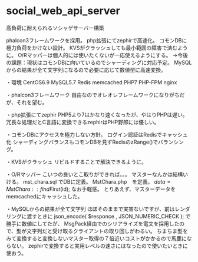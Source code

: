 # social_web_api_server
高負荷に耐えられるソシャゲサーバー構築

phalcon3フレームワークを採用。
php拡張にてzephirで高速化。
コモンDBに極力負荷をかけない設計。
KVSがクラッシュしても最小範囲の障害で済むように。
O/Rマッパーは個人的には使いたくないが一応使えるようにする。
→今後の課題：現状はコモンDBに向いているのでシャーディングに対応予定。
MySQLからの結果が全て文字列になるので必要に応じて数値型に高速変換。

・環境
CentOS6.9
MySQL5.7
Redis
memcached
PHP7
PHP-FPM
nginx

・phalcon3フレームワーク
自由なのでオレオレフレームワークになりがちだが、それを望む。

・php拡張にてzephir
PHP5より7はかなり速くなったが、やはりPHPは遅い。
冗長な処理だとC言語に変換できるzephirはPHP野郎には優しい。

・コモンDBにアクセスを極力しない方針。
ログイン認証はRedisでキャッシュ化
シャーディングバランスもコモンDBを見ずRedisのzRange()でバランシング。

・KVSがクラッシュ
リビルドすることで解決できるように。

・O/Rマッパー
こいつの良いとこ取りができれば。。。
マスターなんかは結構いける。
mst_chara.sql でDBに定義。
MstChara.php　を定義。
$data = MstChara::findFirst($id); なお手軽感。
とりあえず、マスターデータをmemcachedにキャッシュした。

・MySQLからの結果が全て文字列
ほぼそのままで実害ないですが、前はレンダリングに渡すときに json_encode( $responce , JSON_NUMERIC_CHECK ); で勝手に数値にしてたが、
MsgPack経由でのシリアライズを電文を採用したので、型が文字列だと受け取るクライアントの取り回しがわるい。
ちまちま型をみて変換すると変換しないマスター取得の７倍近いコストがかかるので馬鹿にならない。
zephirで変換すると実用レベルの速さにはなったので使いたいときに使おう。
